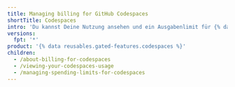 ```yaml
---
title: Managing billing for GitHub Codespaces
shortTitle: Codespaces
intro: 'Du kannst Deine Nutzung ansehen und ein Ausgabenlimit für {% data variables.product.prodname_codespaces %} setzen.'
versions:
  fpt: '*'
product: '{% data reusables.gated-features.codespaces %}'
children:
  - /about-billing-for-codespaces
  - /viewing-your-codespaces-usage
  - /managing-spending-limits-for-codespaces
---
```


